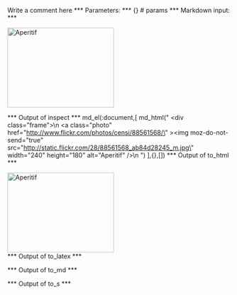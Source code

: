 Write a comment here
*** Parameters: ***
{} # params 
*** Markdown input: ***
 <div class="frame">
 <a class="photo" href="http://www.flickr.com/photos/censi/88561568/" ><img moz-do-not-send="true" src="http://static.flickr.com/28/88561568_ab84d28245_m.jpg" width="240" height="180" alt="Aperitif" /></a>
 </div>


*** Output of inspect ***
md_el(:document,[
	md_html(" <div class=\"frame\">\n <a class=\"photo\" href=\"http://www.flickr.com/photos/censi/88561568/\" ><img moz-do-not-send=\"true\" src=\"http://static.flickr.com/28/88561568_ab84d28245_m.jpg\" width=\"240\" height=\"180\" alt=\"Aperitif\" /></a>\n </div>")
],{},[])
*** Output of to_html ***
<div class="frame">
 <a class="photo" href="http://www.flickr.com/photos/censi/88561568/"><img moz-do-not-send="true" src="http://static.flickr.com/28/88561568_ab84d28245_m.jpg" width="240" height="180" alt="Aperitif"/></a>
 </div>
*** Output of to_latex ***

*** Output of to_md ***

*** Output of to_s ***

